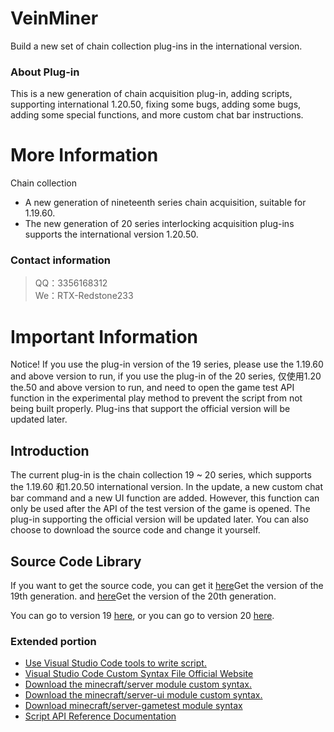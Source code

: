 # VeinMiner
Build a new set of chain collection plug-ins in the international version.

### About Plug-in
This is a new generation of chain acquisition plug-in, adding scripts, supporting international 1.20.50, fixing some bugs, adding some bugs, adding some special functions, and more custom chat bar instructions.

# More Information
Chain collection
- A new generation of nineteenth series chain acquisition, suitable for 1.19.60.
- The new generation of 20 series interlocking acquisition plug-ins supports the international version 1.20.50.

### Contact information
>QQ：3356168312 <br>
We：RTX-Redstone233

# Important Information
Notice!  If you use the plug-in version of the 19 series, please use the 1.19.60 and above version to run, if you use the plug-in of the 20 series, 仅使用1.20 the.50 and above version to run, and need to open the game test API function in the experimental play method to prevent the script from not being built properly. Plug-ins that support the official version will be updated later.

## Introduction
The current plug-in is the chain collection 19 ~ 20 series, which supports the 1.19.60 和1.20.50 international version. In the update, a new custom chat bar command and a new UI function are added. However, this function can only be used after the API of the test version of the game is opened. The plug-in supporting the official version will be updated later. You can also choose to download the source code and change it yourself.

## Source Code Library
If you want to get the source code, you can get it [here](https://github.com/Redstone2337200/VeinMiner/tree/V19)Get the version of the 19th generation. and [here](https://github.com/Redstone2337200/VeinMiner/tree/v20)Get the version of the 20th generation.
<div>You can go to version 19 <a href="https://github.com/Redstone2337200/VeinMiner/tree/V19">here</a>, or you can go to version 20 <a href="https://github.com/Redstone2337200/VeinMiner/tree/v20">here</a>.</div>

### Extended portion
- [Use Visual Studio Code tools to write script.](https://learn.microsoft.com/en-us/minecraft/creator/documents/scriptdevelopertools?view=minecraft-bedrock-stable)
- [Visual Studio Code Custom Syntax File Official Website](https://www.npmjs.com/)
- [Download the minecraft/server module custom syntax.](https://www.npmjs.com/package/@minecraft/server?activeTab=versions)
- [Download the minecraft/server-ui module custom syntax.](https://www.npmjs.com/package/@minecraft/server-ui?activeTab=versions)
- [Download minecraft/server-gametest module syntax](https://www.npmjs.com/package/@minecraft/server-gametest?activeTab=versions)
- [Script API Reference Documentation](https://learn.microsoft.com/en-us/minecraft/creator/scriptapi/?view=minecraft-bedrock-stable)
